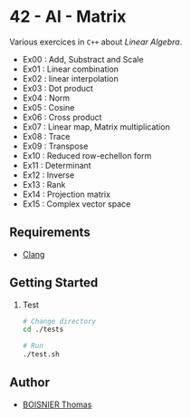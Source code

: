 # 42 - AI - Matrix

Various exercices in `C++` about _Linear Algebra_.

- Ex00 : Add, Substract and Scale
- Ex01 : Linear combination
- Ex02 : linear interpolation
- Ex03 : Dot product
- Ex04 : Norm
- Ex05 : Cosine
- Ex06 : Cross product
- Ex07 : Linear map, Matrix multiplication
- Ex08 : Trace
- Ex09 : Transpose
- Ex10 : Reduced row-echellon form
- Ex11 : Determinant
- Ex12 : Inverse
- Ex13 : Rank
- Ex14 : Projection matrix
- Ex15 : Complex vector space

## Requirements

- [Clang](https://clang.llvm.org/)

## Getting Started

1. Test

	```sh
	# Change directory
	cd ./tests

	# Run
	./test.sh
	```

## Author

- [BOISNIER Thomas](https://github.com/TBoisnie)
